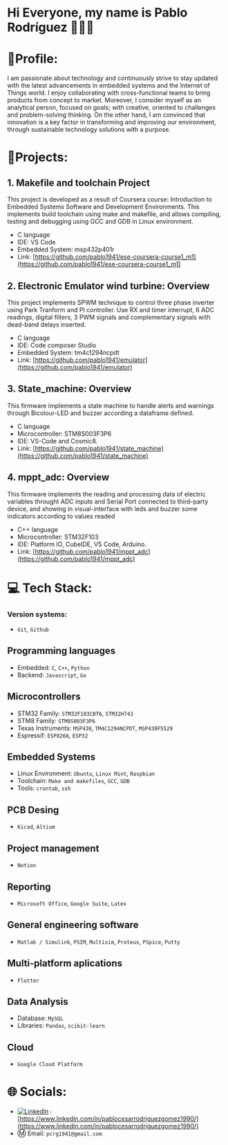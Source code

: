 # Hi Everyone, my name is Pablo Rodríguez 👨🏻‍💻

# 🔬Profile:

I am passionate about technology and continuously strive to stay updated with the latest advancements in embedded systems and the Internet of Things world. I enjoy collaborating with cross-functional teams to bring products from concept to market. 
Moreover, I consider myself as an analytical person, focused on goals; with creative, oriented to challenges and problem-solving thinking. On the other hand, I am convinced that innovation is a key factor in transforming and improving our environment, through sustainable technology solutions with a purpose.

# :checkered_flag:Projects:

## 1. Makefile and toolchain Project
This project is developed as a result of Coursera course: Introduction to Embedded Systems Software and Development Environments. This implements build toolchain using make and makefile, and allows compiling, testing and debugging using GCC and GDB in Linux environment.
* C language
* IDE: VS Code
* Embedded System: msp432p401r
* Link: [https://github.com/pablo1941/ese-coursera-course1_m1](https://github.com/pablo1941/ese-coursera-course1_m1)


## 2. Electronic Emulator wind turbine: Overview
This project implements SPWM technique to control three phase inverter using Park Tranform and PI controller. Use RX and timer  interrupt, 6 ADC readings, digital filters, 3 PWM signals and complementary signals with dead-band delays inserted.
* C language
* IDE: Code composer Studio
* Embedded System: tm4c1294ncpdt
* Link: [https://github.com/pablo1941/emulator](https://github.com/pablo1941/emulator)


## 3. State_machine: Overview
This firmware implements a state machine to handle alerts and warnings through Bicolour-LED and buzzer according a dataframe defined.
* C language
* Microcontroller: STM8S003F3P6 
* IDE: VS-Code and Cosmic8.
* Link: [https://github.com/pablo1941/state_machine](https://github.com/pablo1941/state_machine)

## 4. mppt_adc: Overview
This firmware implements the reading and processing data of electric variables throught ADC inputs and Serial Port connected to third-party device, and showing in visual-interface with leds and buzzer some indicators according to values readed
* C++ language
* Microcontroller: STM32F103  
* IDE: Platform IO, CubeIDE, VS Code, Arduino.
* Link: [https://github.com/pablo1941/mppt_adc](https://github.com/pablo1941/mppt_adc)

# 💻 Tech Stack:

### Version systems: 
* `Git`, `Github`

## Programming languages
* Embedded: `C`, `C++`, `Python`
* Backend: `Javascript`, `Go`

## Microcontrollers
* STM32 Family: `STM32F103CBT6`, `STM32H743`
* STM8 Family: `STM8S003F3P6`
* Texas Instruments: `MSP430`, `TM4C1294NCPDT`, `MSP430F5529`
* Espressif: `ESP8266`, `ESP32`

## Embedded Systems
* Linux Environment: `Ubuntu`, `Linux Mint`, `Raspbian`
* Toolchain: `Make and makefiles`, `GCC`, `GDB`
* Tools: `crontab`, `ssh`

## PCB Desing
* `Kicad`, `Altium`

## Project management
* `Notion`

## Reporting
* `Microsoft Office`, `Google Suite`, `Latex`

## General engineering software
* `Matlab / Simulink`, `PSIM`, `Multisim`, `Proteus`, `PSpice`, `Putty`

## Multi-platform aplications
* `Flutter`

## Data Analysis
* Database: `MySQL`
* Libraries: `Pandas`, `scikit-learn`

## Cloud
* `Google Cloud Platform`

# 🌐 Socials: 
* [![LinkedIn](https://img.shields.io/badge/LinkedIn-%230077B5.svg?logo=linkedin&logoColor=white)]() : [https://www.linkedin.com/in/pablocesarrodriguezgomez1990/](https://www.linkedin.com/in/pablocesarrodriguezgomez1990/)
* :m: Email: `pcrg1941@gmail.com`

